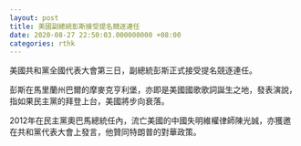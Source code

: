```yaml
---
layout: post
title: 美國副總統彭斯接受提名競逐連任
date: 2020-08-27 22:50:03.000000000 +08:00
categories: rthk
---
```


美國共和黨全國代表大會第三日，副總統彭斯正式接受提名競逐連任。

彭斯在馬里蘭州巴爾的摩麥克亨利堡，亦即是美國國歌歌詞誕生之地，發表演說，指如果民主黨的拜登上台，美國將步向衰落。

2012年在民主黨奧巴馬總統任內，流亡美國的中國失明維權律師陳光誠，亦獲邀在共和黨代表大會上發言，他贊同特朗普的對華政策。
